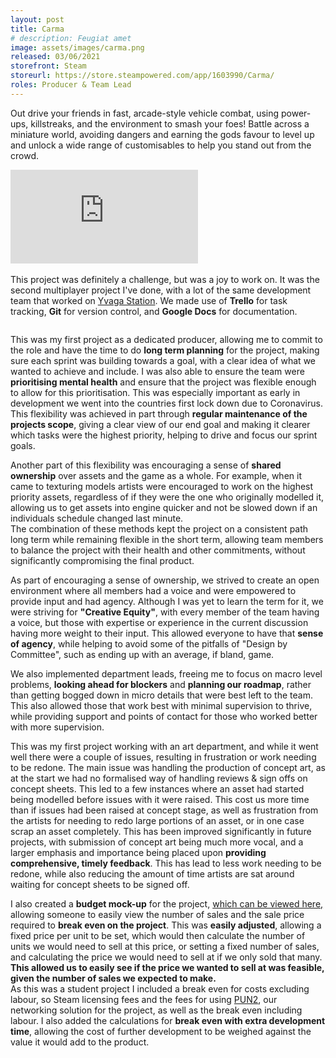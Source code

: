 ```yaml
---
layout: post
title: Carma
# description: Feugiat amet 
image: assets/images/carma.png
released: 03/06/2021
storefront: Steam
storeurl: https://store.steampowered.com/app/1603990/Carma/
roles: Producer & Team Lead
---
```


Out drive your friends in fast, arcade-style vehicle combat, using power-ups, killstreaks, and the environment to smash your foes! Battle across a miniature world, avoiding dangers and earning the gods favour to level up and unlock a wide range of customisables to help you stand out from the crowd. 

<div class="container">
    <iframe class="video" src="https://www.youtube.com/embed/dADEpq_RglU" title="YouTube video player"
        frameborder="0" allow="accelerometer; autoplay; clipboard-write; encrypted-media; gyroscope; picture-in-picture"
        allowfullscreen></iframe>
</div>
<br>
This project was definitely a challenge, but was a joy to work on. It was the second multiplayer project I've done, with a lot of the same development team that worked on <a href="{{site.baseurl}}/2020/01/01/Yvaga.html">Yvaga Station</a>. We made use of <b>Trello</b> for task tracking, <b>Git</b> for version control, and <b>Google Docs</b> for documentation.

<span class="image fit"><img src="{{ site.baseurl }}/assets/images/Carma_Trello.png" alt="" /></span>

This was my first project as a dedicated producer, allowing me to commit to the role and have the time to do <b>long term planning</b> for the project, making sure each sprint was building towards a goal, with a clear idea of what we wanted to achieve and include.  I was also able to ensure the team were <b>prioritising mental health</b> and ensure that the project was flexible enough to allow for this prioritisation. This was especially important as early in development we went into the countries first lock down due to Coronavirus. This flexibility was achieved in part through <b>regular maintenance of the projects scope</b>, giving a clear view of our end goal and making it clearer which tasks were the highest priority, helping to drive and focus our sprint goals.

Another part of this flexibility was encouraging a sense of <b>shared ownership</b> over assets and the game as a whole. For example, when it came to texturing models artists were encouraged to work on the highest priority assets, regardless of if they were the one who originally modelled it, allowing us to get assets into engine quicker and not be slowed down if an individuals schedule changed last minute. <br>
The combination of these methods kept the project on a consistent path long term while remaining flexible in the short term, allowing team members to balance the project with their health and other commitments, without significantly compromising the final product.

As part of encouraging a sense of ownership, we strived to create an open environment where all members had a voice and were empowered to provide input and had agency. Although I was yet to learn the term for it, we were striving for <b>"Creative Equity"</b>, with every member of the team
having a voice, but those with expertise or experience in the current discussion having more weight to their input. This allowed everyone to have that <b>sense of agency</b>, while helping to avoid some of the pitfalls of "Design by Committee", such as ending up with an average, if bland, game.

We also implemented department leads, freeing me to focus on macro level problems, <b>looking ahead for blockers</b> and <b>planning our roadmap</b>, rather than getting bogged down in micro details that were best left to the team. This also allowed those that work best with minimal supervision to thrive, while providing support and points of contact for those who worked better with more supervision.

This was my first project working with an art department, and while it went well there were a couple of issues, resulting in frustration or work needing to be redone. The main issue was handling the production of concept art, as at the start we had no formalised way of handling reviews & sign offs on concept sheets. This led to a few instances where an asset had started being modelled before issues with it were raised. This cost us more time than if issues had been raised at concept stage, as well as frustration from the artists for needing to redo large portions of an asset, or in one case scrap an asset completely. This has been improved significantly in future projects, with submission of concept art being much more vocal, and a larger emphasis and importance being placed upon <b>providing comprehensive, timely feedback</b>. This has lead to less work needing to be redone, while also reducing the amount of time artists are sat around waiting for concept sheets to be signed off.


I also created a <b>budget mock-up</b> for the project, <a href="https://drive.google.com/file/d/1pEQVPd3X6l7PhmPwRKDCX8hhkVgKGXJi/view?usp=sharing">which can be viewed here,</a> allowing someone to easily view the number of sales and the sale price required to <b>break even on the project</b>. This was <b>easily adjusted</b>, allowing a fixed price per unit to be set, which would then calculate the number of units we would need to sell at this price, or setting a fixed number of sales, and calculating the price we would need to sell at if we only sold that many. <b>This allowed us to easily see if the price we wanted to sell at was feasible, given the number of sales we expected to make.</b> <br>
As this was a student project I included a break even for costs excluding labour, so Steam licensing fees and the fees for using <a href="https://www.photonengine.com/en-US/PUN">PUN2</a>, our networking solution for the project, as well as the break even including labour. I also added the calculations for <b>break even with extra development time</b>, allowing the cost of further development to be weighed against the value it would add to the product.


<span class="image fit"><img src="{{ site.baseurl }}/assets/images/breakeven.png" alt="" /></span>

<!-- 
Pitched game to academics in the style of an investor pitch
Bringing on artists half way through a project
Provided valuable and meaningful feedback to all members of the team, both informally throughout the project and formally every fortnight as part of academic submission
Set up and run steam beta tests
Build & stable branch management
IP/ Share agreement
Storefront set up, configuration, and research
busisness and market research
Set up a company to publish games through
Ran a team of 13
Budget mock up
tracked dev hours to help with budget mock up and scoping (students so not working standard number of hours each week)
Handled steam release
handled academic requirements and submission for the team

Talk about how boards were structured and maintained
Post mortem
Images of boards and charts 
-->